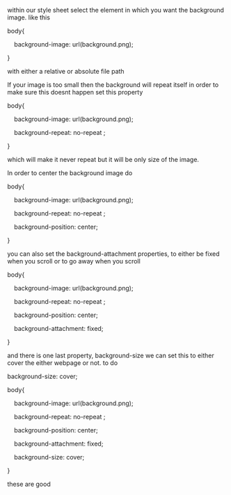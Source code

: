 

within our style sheet select the element in which you want the background image. like this

body{

    background-image: url(background.png);

}

with  either a relative or absolute file path 



If your image is too small then the background will repeat itself in order to make sure this doesnt happen set this property

body{

    background-image: url(background.png);

    background-repeat: no-repeat ;

}


which will make it never repeat but it will be only size of the image. 


In order to center the background image do 

body{

    background-image: url(background.png);

    background-repeat: no-repeat ;

    background-position: center;

}





you can also set the background-attachment properties, to either be fixed when you scroll or to go away when you scroll 

body{

    background-image: url(background.png);

    background-repeat: no-repeat ;

    background-position: center;

    background-attachment: fixed;

}


and there is one last property, background-size we can set this to either cover the either webpage or not. to do 

background-size: cover;


body{

    background-image: url(background.png);

    background-repeat: no-repeat ;

    background-position: center;

    background-attachment: fixed;

    background-size: cover;

}


these are good